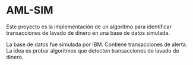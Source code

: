 # AML-SIM
Este proyecto es la implementación de un algoritmo para identificar transacciones de lavado de dinero en una base de datos simulada.

La base de datos fue simulada por IBM. Contiene transacciones de alerta. La idea es probar algoritmos que detecten transacciones de lavado de dinero.
